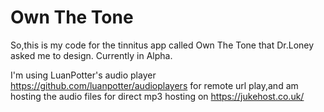 # Own The Tone
So,this is my code for the tinnitus app  called Own The Tone that Dr.Loney asked me to design. Currently in Alpha.


I'm using LuanPotter's audio player https://github.com/luanpotter/audioplayers
for remote url play,and am hosting the audio files for direct mp3 hosting on https://jukehost.co.uk/
